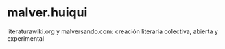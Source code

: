 malver.huiqui
=============

literaturawiki.org y malversando.com: creación literaria colectiva, abierta y experimental
